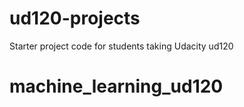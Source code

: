 ud120-projects
==============

Starter project code for students taking Udacity ud120
# machine_learning_ud120
